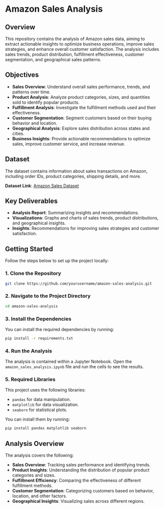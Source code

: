 # Amazon Sales Analysis

## Overview

This repository contains the analysis of Amazon sales data, aiming to extract actionable insights to optimize business operations, improve sales strategies, and enhance overall customer satisfaction. The analysis includes sales trends, product distribution, fulfillment effectiveness, customer segmentation, and geographical sales patterns.

## Objectives

- **Sales Overview**: Understand overall sales performance, trends, and patterns over time.
- **Product Analysis**: Analyze product categories, sizes, and quantities sold to identify popular products.
- **Fulfillment Analysis**: Investigate the fulfillment methods used and their effectiveness.
- **Customer Segmentation**: Segment customers based on their buying behavior and location.
- **Geographical Analysis**: Explore sales distribution across states and cities.
- **Business Insights**: Provide actionable recommendations to optimize sales, improve customer service, and increase revenue.

## Dataset

The dataset contains information about sales transactions on Amazon, including order IDs, product categories, shipping details, and more.

**Dataset Link**: [Amazon Sales Dataset](https://drive.google.com/file/d/1YrjYKtS1WHmINL6eafRsrDzrZaw2_WvX/view?usp=sharing)

## Key Deliverables

- **Analysis Report**: Summarizing insights and recommendations.
- **Visualizations**: Graphs and charts of sales trends, product distributions, and geographical insights.
- **Insights**: Recommendations for improving sales strategies and customer satisfaction.

## Getting Started

Follow the steps below to set up the project locally:

### 1. Clone the Repository

```bash
git clone https://github.com/yourusername/amazon-sales-analysis.git
```

### 2. Navigate to the Project Directory

```bash
cd amazon-sales-analysis
```

### 3. Install the Dependencies

You can install the required dependencies by running:

```bash
pip install -r requirements.txt
```

### 4. Run the Analysis

The analysis is contained within a Jupyter Notebook. Open the `amazon_sales_analysis.ipynb` file and run the cells to see the results.

### 5. Required Libraries

This project uses the following libraries:

- `pandas` for data manipulation.
- `matplotlib` for data visualization.
- `seaborn` for statistical plots.

You can install them by running:

```bash
pip install pandas matplotlib seaborn
```

## Analysis Overview

The analysis covers the following:

- **Sales Overview**: Tracking sales performance and identifying trends.
- **Product Insights**: Understanding the distribution of popular product categories and sizes.
- **Fulfillment Efficiency**: Comparing the effectiveness of different fulfillment methods.
- **Customer Segmentation**: Categorizing customers based on behavior, location, and other factors.
- **Geographical Insights**: Visualizing sales across different regions.
